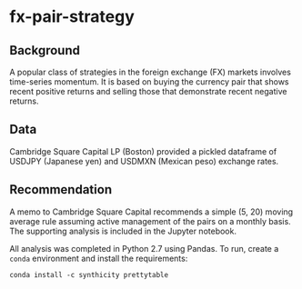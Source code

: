 # fx-pair-strategy

## Background
A popular class of strategies in the foreign exchange (FX) markets involves time-series momentum.  It is based on buying the currency pair that shows recent positive returns and selling those that demonstrate recent negative returns.

## Data
Cambridge Square Capital LP (Boston) provided a pickled dataframe of USDJPY (Japanese yen) and USDMXN (Mexican peso) exchange rates.

## Recommendation
A memo to Cambridge Square Capital recommends a simple (5, 20) moving average rule assuming active management of the pairs on a monthly basis.  The supporting analysis is included in the Jupyter notebook.

All analysis was completed in Python 2.7 using Pandas.  To run, create a `conda` environment and install the requirements:

```
conda install -c synthicity prettytable
```
